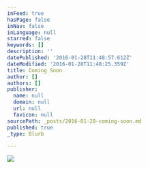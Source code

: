 ```yaml
---
inFeed: true
hasPage: false
inNav: false
inLanguage: null
starred: false
keywords: []
description: ''
datePublished: '2016-01-28T11:48:57.612Z'
dateModified: '2016-01-28T11:48:25.359Z'
title: Coming Soon
author: []
authors: []
publisher:
  name: null
  domain: null
  url: null
  favicon: null
sourcePath: _posts/2016-01-28-coming-soon.md
published: true
_type: Blurb

---
```

![](https://the-grid-user-content.s3-us-west-2.amazonaws.com/325d2f31-d238-4640-b5c2-cd9892807565.png)